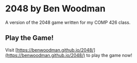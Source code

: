 # 2048 by Ben Woodman

A version of the 2048 game written for my COMP 426 class.

## Play the Game!

Visit [https://benwoodman.github.io/2048/](https://benwoodman.github.io/2048/) to play the game now!

